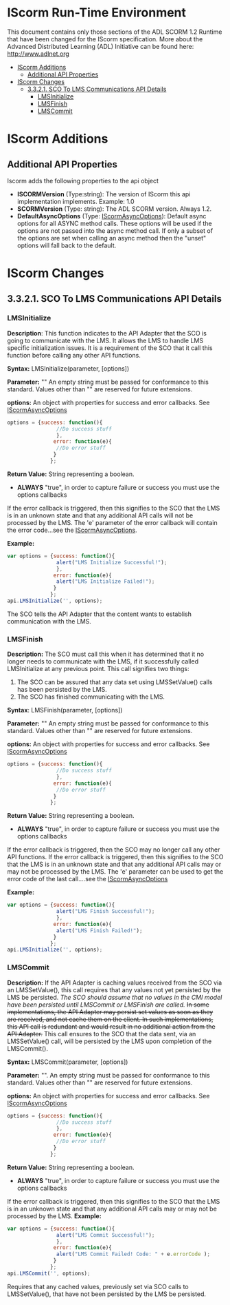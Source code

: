 # IScorm Run-Time Environment
This document contains only those sections of the ADL SCORM 1.2 Runtime that have been changed for the IScorm specification. 
More about the Advanced Distributed Learning (ADL) Initiative can be found here: http://www.adlnet.org

- [IScorm Additions](#iscorm-additions)
  * [Additional API Properties](#additional-api-properties)
- [IScorm Changes](#iscorm-changes)
  * [3.3.2.1. SCO To LMS Communications API Details](#3321-sco-to-lms-communications-api-details)
    + [LMSInitialize](#lmsinitialize)
    + [LMSFinish](#lmsfinish)
    + [LMSCommit](#lmscommit)

# IScorm Additions

## Additional API Properties
Iscorm adds the following properties to the api object

- **ISCORMVersion** (Type:string): The version of IScorm this api implementation implements. Example: 1.0
- **SCORMVersion** (Type: string): The ADL SCORM version. Always 1.2.
- **DefaultAsyncOptions** (Type: [IScormAsyncOptions](iscorm-async-options.md)): Default async options for all ASYNC method calls. These options will be used if the options are not 
passed into the async method call. If only a subset of the options are set when calling an async method then the "unset" options will fall back to the default.

# IScorm Changes
## 3.3.2.1. SCO To LMS Communications API Details

### LMSInitialize
**Description**: This function indicates to the API Adapter that the SCO is
going to communicate with the LMS. It allows the LMS to handle LMS
specific initialization issues. It is a requirement of the SCO that it call this
function before calling any other API functions.

**Syntax:** LMSInitialize(parameter, [options])

**Parameter:** "" An empty string must be passed for conformance to this
standard. Values other than "" are reserved for future extensions.

**options:** An object with properties for success and error callbacks. See [IScormAsyncOptions](iscorm-async-options.md)
```javascript
options = {success: function(){
                //Do success stuff
                },
               error: function(e){
                //Do error stuff
               }
              };
```
**Return Value:** String representing a boolean.
- **ALWAYS** "true", in order to capture failure or success you must use the options callbacks

If the error callback is triggered, then this signifies to the SCO that the
LMS is in an unknown state and that any additional API calls will not be
processed by the LMS. The 'e' parameter of the error callback will contain the error code...see the [IScormAsyncOptions](iscorm-async-options.md).

**Example:** 
```js
var options = {success: function(){
                alert("LMS Initialize Successful!");
                },
               error: function(e){
                alert("LMS Initialize Failed!");
               }
              };
api.LMSInitialize('', options);
```
The SCO tells the API Adapter that the content wants to establish
communication with the LMS. 

### LMSFinish
**Description:** The SCO must call this when it has determined that it no
longer needs to communicate with the LMS, if it successfully called
LMSInitialize at any previous point. This call signifies two things:
1. The SCO can be assured that any data set using LMSSetValue() calls
has been persisted by the LMS.
2. The SCO has finished communicating with the LMS.

**Syntax**: LMSFinish(parameter, [options])

**Parameter:** "" An empty string must be passed for conformance to this
standard. Values other than "" are reserved for future extensions.

**options:** An object with properties for success and error callbacks. See [IScormAsyncOptions](iscorm-async-options.md)
```javascript
options = {success: function(){
                //Do success stuff
                },
               error: function(e){
                //Do error stuff
               }
              };
```

**Return Value:** String representing a boolean.
- **ALWAYS** "true", in order to capture failure or success you must use the options callbacks

If the error callback is triggered, then the SCO may no longer call any
other API functions.
If the error callback is triggered, then this signifies to the SCO that the
LMS is in an unknown state and that any additional API calls may or may not
be processed by the LMS. The 'e' parameter can be used to get the error code of the last call....see the [IScormAsyncOptions](iscorm-async-options.md)

**Example:**
```js
var options = {success: function(){
                alert("LMS Finish Successful!");
                },
               error: function(e){
                alert("LMS Finish Failed!");
               }
              };
api.LMSInitialize('', options);
```

### LMSCommit
**Description:** If the API Adapter is caching values received from the SCO
via an LMSSetValue(), this call requires that any values not yet persisted by
the LMS be persisted. _The SCO should assume that no values in the CMI model have 
been persisted until LMSCommit or LMSFinish are called._
~~In some implementations, the API Adapter may persist set values as soon as
they are received, and not cache them on the client. In such implementations,
this API call is redundant and would result in no additional action from the
API Adapter.~~ This call ensures to the SCO that the data sent, via an
LMSSetValue() call, will be persisted by the LMS upon completion of the
LMSCommit().

**Syntax:** LMSCommit(parameter, [options])

**Parameter:** "". An empty string must be passed for conformance to this
standard. Values other than "" are reserved for future extensions.

**options:** An object with properties for success and error callbacks. See [IScormAsyncOptions](iscorm-async-options.md)
```javascript
options = {success: function(){
                //Do success stuff
                },
               error: function(e){
                //Do error stuff
               }
              };
```

**Return Value:** String representing a boolean.
- **ALWAYS** "true", in order to capture failure or success you must use the options callbacks

If the error callback is triggered, then this signifies to the SCO
that the LMS is in an unknown state and that any additional API
calls may or may not be processed by the LMS.
**Example:**
```js
var options = {success: function(){
                alert("LMS Commit Successful!");
                },
               error: function(e){
                alert("LMS Commit Failed! Code: " + e.errorCode );
               }
              };
api.LMSCommit('', options);
```
Requires that any cached values, previously set via SCO calls to
LMSSetValue(), that have not been persisted by the LMS be persisted.
